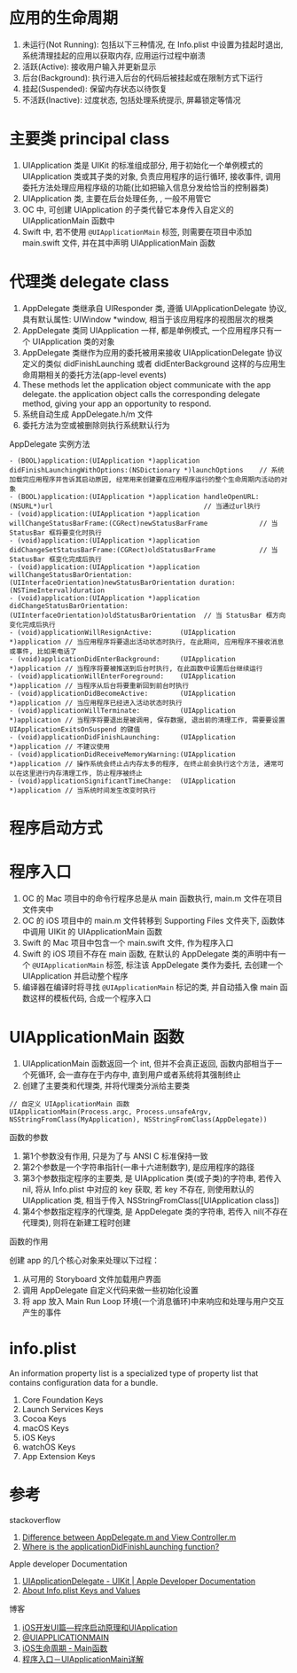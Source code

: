 # 应用的生命周期

1. 未运行(Not Running): 包括以下三种情况, 在 Info.plist 中设置为挂起时退出, 系统清理挂起的应用以获取内存, 应用运行过程中崩溃
2. 活跃(Active): 接收用户输入并更新显示
3. 后台(Background): 执行进入后台的代码后被挂起或在限制方式下运行
4. 挂起(Suspended): 保留内存状态以待恢复
5. 不活跃(Inactive): 过度状态, 包括处理系统提示, 屏幕锁定等情况

# 主要类 principal class

1. UIApplication 类是 UIKit 的标准组成部分, 用于初始化一个单例模式的 UIApplication 类或其子类的对象, 负责应用程序的运行循环, 接收事件, 调用委托方法处理应用程序级的功能(比如把输入信息分发给恰当的控制器类)
4. UIApplication 类, 主要在后台处理任务, , 一般不用管它
3. OC 中, 可创建 UIApplication 的子类代替它本身传入自定义的 UIApplicationMain 函数中
4. Swift 中, 若不使用 `@UIApplicationMain` 标签, 则需要在项目中添加 main.swift 文件, 并在其中声明 UIApplicationMain 函数

# 代理类 delegate class

1. AppDelegate 类继承自 UIResponder 类, 遵循 UIApplicationDelegate 协议, 具有默认属性: UIWindow \*window, 相当于该应用程序的视图层次的根类
2. AppDelegate 类同 UIApplication 一样, 都是单例模式, 一个应用程序只有一个 UIApplication 类的对象
3. AppDelegate 类继作为应用的委托被用来接收 UIApplicationDelegate 协议定义的类似 didFinishLaunching 或者 didEnterBackground 这样的与应用生命周期相关的委托方法(app-level events)
4. These methods let the application object communicate with the app delegate. the application object calls the corresponding delegate method, giving your app an opportunity to respond.
4. 系统自动生成 AppDelegate.h/m 文件
6. 委托方法为空或被删除则执行系统默认行为

AppDelegate 实例方法

```
- (BOOL)application:(UIApplication *)application didFinishLaunchingWithOptions:(NSDictionary *)launchOptions	// 系统加载完应用程序并告诉其启动原因, 经常用来创建要在应用程序运行的整个生命周期内活动的对象
- (BOOL)application:(UIApplication *)application handleOpenURL:(NSURL*)url										// 当通过url执行
- (void)application:(UIApplication *)application willChangeStatusBarFrame:(CGRect)newStatusBarFrame				// 当 StatusBar 框将要变化时执行
- (void)application:(UIApplication *)application didChangeSetStatusBarFrame:(CGRect)oldStatusBarFrame			// 当 StatusBar 框变化完成后执行
- (void)application:(UIApplication *)application willChangeStatusBarOrientation:(UIInterfaceOrientation)newStatusBarOrientation duration:(NSTimeInterval)duration
- (void)application:(UIApplication *)application didChangeStatusBarOrientation:(UIInterfaceOrientation)oldStatusBarOrientation	// 当 StatusBar 框方向变化完成后执行
- (void)applicationWillResignActive:       (UIApplication *)application	// 当应用程序将要退出活动状态时执行, 在此期间, 应用程序不接收消息或事件, 比如来电话了
- (void)applicationDidEnterBackground:     (UIApplication *)application	// 当程序将要被推送到后台时执行, 在此函数中设置后台继续运行
- (void)applicationWillEnterForeground:    (UIApplication *)application	// 当程序从后台将要重新回到前台时执行
- (void)applicationDidBecomeActive:        (UIApplication *)application	// 当应用程序已经进入活动状态时执行
- (void)applicationWillTerminate:          (UIApplication *)application	// 当程序将要退出是被调用, 保存数据, 退出前的清理工作, 需要要设置 UIApplicationExitsOnSuspend 的键值
- (void)applicationDidFinishLaunching:     (UIApplication *)application	// 不建议使用
- (void)applicationDidReceiveMemoryWarning:(UIApplication *)application	// 操作系统会终止占内存太多的程序, 在终止前会执行这个方法, 通常可以在这里进行内存清理工作, 防止程序被终止
- (void)applicationSignificantTimeChange:  (UIApplication *)application	// 当系统时间发生改变时执行
```

# 程序启动方式



# 程序入口

1. OC 的 Mac 项目中的命令行程序总是从 main 函数执行, main.m 文件在项目文件夹中
2. OC 的 iOS 项目中的 main.m 文件转移到 Supporting Files 文件夹下, 函数体中调用 UIKit 的 UIApplicationMain 函数
1. Swift 的 Mac 项目中包含一个 main.swift 文件, 作为程序入口
2. Swift 的 iOS 项目不存在 main 函数, 在默认的 AppDelegate 类的声明中有一个 `@UIApplicationMain` 标签, 标注该 AppDelegate 类作为委托, 去创建一个 UIApplication 并启动整个程序
3. 编译器在编译时将寻找 `@UIApplicationMain` 标记的类, 并自动插入像 main 函数这样的模板代码, 合成一个程序入口

# UIApplicationMain 函数

1. UIApplicationMain 函数返回一个 int, 但并不会真正返回, 函数内部相当于一个死循环, 会一直存在于内存中, 直到用户或者系统将其强制终止
2. 创建了主要类和代理类, 并将代理类分派给主要类

```
// 自定义 UIApplicationMain 函数
UIApplicationMain(Process.argc, Process.unsafeArgv, NSStringFromClass(MyApplication), NSStringFromClass(AppDelegate))
```

函数的参数

1. 第1个参数没有作用, 只是为了与 ANSI C 标准保持一致
2. 第2个参数是一个字符串指针(一串十六进制数字), 是应用程序的路径
3. 第3个参数指定程序的主要类, 是 UIApplication 类(或子类)的字符串, 若传入 nil, 将从 Info.plist 中对应的 key 获取, 若 key 不存在, 则使用默认的 UIApplication 类, 相当于传入 NSStringFromClass([UIApplication class])
4. 第4个参数指定程序的代理类, 是 AppDelegate 类的字符串, 若传入 nil(不存在代理类), 则将在新建工程时创建

函数的作用

创建 app 的几个核心对象来处理以下过程：
1. 从可用的 Storyboard 文件加载用户界面
2. 调用 AppDelegate 自定义代码来做一些初始化设置
3. 将 app 放入 Main Run Loop 环境(一个消息循环)中来响应和处理与用户交互产生的事件

# info.plist

An information property list is a specialized type of property list that contains configuration data for a bundle.

1. Core Foundation Keys
2. Launch Services Keys
3. Cocoa Keys
4. macOS Keys
5. iOS Keys
6. watchOS Keys
7. App Extension Keys

# 参考

stackoverflow

1. [Difference between AppDelegate.m and View Controller.m](http://stackoverflow.com/questions/6062569/difference-between-appdelegate-m-and-view-controller-m)
2. [Where is the applicationDidFinishLaunching function?](http://stackoverflow.com/questions/7151378/where-is-the-applicationdidfinishlaunching-function)

Apple developer Documentation

1. [UIApplicationDelegate - UIKit | Apple Developer Documentation](https://developer.apple.com/reference/uikit/uiapplicationdelegate?language=objc)
2. [About Info.plist Keys and Values](https://developer.apple.com/library/prerelease/content/documentation/General/Reference/InfoPlistKeyReference/Introduction/Introduction.html)

博客

1. [iOS开发UI篇—程序启动原理和UIApplication](http://www.cnblogs.com/wendingding/p/3766347.html)
2. [@UIAPPLICATIONMAIN](http://swifter.tips/uiapplicationmain/)
3. [iOS生命周期 - Main函数](http://istian.cc/2016/08/24/iOS%E7%94%9F%E5%91%BD%E5%91%A8%E6%9C%9F%20-%20Main%E5%87%BD%E6%95%B0/)
4. [程序入口－UIApplicationMain详解](http://blog.csdn.net/lvxiangan/article/details/19076911)
